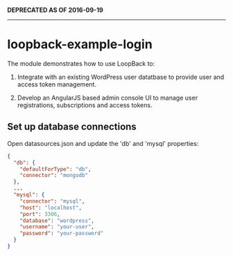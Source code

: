 **DEPRECATED AS OF 2016-09-19**

---

# loopback-example-login

The module demonstrates how to use LoopBack to: 

1. Integrate with an existing WordPress user datatbase to provide user and access token management.

2. Develop an AngularJS based admin console UI to manage user registrations, subscriptions and access tokens.

## Set up database connections

Open datasources.json and update the 'db' and 'mysql' properties:

```json
{
  "db": {
    "defaultForType": "db",
    "connector": "mongodb"
  },
  ...
  "mysql": {
    "connector": "mysql",
    "host": "localhost",
    "port": 3306,
    "database": "wordpress",
    "username": "your-user",
    "password": "your-password"
  }
}
```
